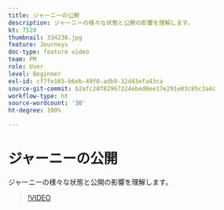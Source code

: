 ```yaml
---
title: ジャーニーの公開
description: ジャーニーの様々な状態と公開の影響を理解します。
kt: 7528
thumbnail: 334238.jpg
feature: Journeys
doc-type: feature video
team: PM
role: User
level: Beginner
exl-id: cf7fe165-b6eb-49f0-adb9-32d43efa43ca
source-git-commit: b2afc28f82967324ebed0ee17e291e83c85c3a4c
workflow-type: ht
source-wordcount: '30'
ht-degree: 100%

---
```


# ジャーニーの公開

ジャーニーの様々な状態と公開の影響を理解します。

>[!VIDEO](https://video.tv.adobe.com/v/334238?quality=12&learn=on)
